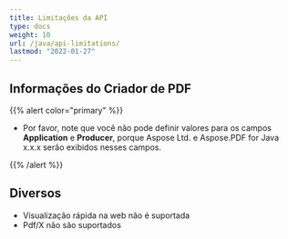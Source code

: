 ```yaml
---
title: Limitações da API
type: docs
weight: 10
url: /java/api-limitations/
lastmod: "2022-01-27"
---
```


## Informações do Criador de PDF

{{% alert color="primary" %}}

- Por favor, note que você não pode definir valores para os campos **Application** e **Producer**, porque Aspose Ltd. e Aspose.PDF for Java x.x.x serão exibidos nesses campos.

{{% /alert %}}

## Diversos

- Visualização rápida na web não é suportada
- Pdf/X não são suportados
